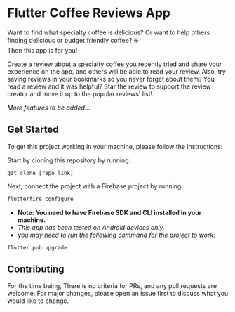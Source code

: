 # Flutter Coffee Reviews App

Want to find what specialty coffee is delicious? Or want to help others finding delicious or budget friendly coffee? ☕   
Then this app is for you!  

Create a review about a specialty coffee you recently tried and share your experience on the app, and others will be able to read your review.
Also, try saving reviews in your bookmarks so you never forget about them? You read a review and it was helpful? Star the review to support the review creator and move it up to the popular reviews' list!.

*More features to be added...*


##  Get Started

To get this project working in your machine, please follow the instructions:

Start by cloning this repository by running:

```git
git clone [repo link]
```

Next, connect the project with a Firebase project by running:
```bash
flutterfire configure
```

* **Note: You need to have Firebase SDK and CLI installed in your machine.**
* *This app has been tested on Android devices only.*
* *you may need to run the following command for the project to work:*
```flutter
flutter pub upgrade
```


## Contributing

For the time being, There is no criteria for PRs, and any pull requests are welcome. For major changes, please open an issue first
to discuss what you would like to change.
